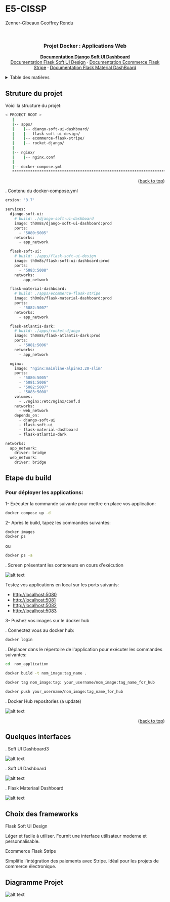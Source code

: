 # E5-CISSP
Zenner-Gibeaux Geoffrey Rendu




<!-- PROJECT LOGO --> <br /> <div align="center"> <h3 align="center">Projet Docker : Applications Web</h3> <p align="center"> 
<a href="https://github.com/app-generator/django-soft-ui-dashboard"><strong>Documentation Django Soft UI Dashboard </strong></a> <br /> 
<a href="https://github.com/app-generator/flask-soft-ui-design">Documentation Flask Soft UI Design</a> · 
<a href="https://github.com/app-generator/ecommerce-flask-stripe">Documentation Ecommerce Flask Stripe</a> · 
<a href="https://github.com/app-generator/flask-material-dashboard.git">Documentation Flask Material DashBoard</a> </p> </div>

<!-- TABLE OF CONTENTS --> <details> <summary>Table des matières</summary> <ol> <li><a href="#structure-du-projet">Structure du projet</a></li> <li><a href="#configurations">Configurations</a></li> 
<li><a href="#etape-du-build">Étape du build</a></li> <li><a href="#logs">Logs</a></li> <li><a href="#quelques-interfaces">Quelques Interfaces</a></li> </ol> </details>



<!-- ABOUT THE PROJECT -->
## Struture du projet

Voici la structure du projet:

```bash
< PROJECT ROOT >
   |
   |-- apps/
   |    |-- django-soft-ui-dashboard/
   |    |-- flask-soft-ui-design/
   |    |-- ecommerce-flask-stripe/
   |    |-- rocket-django/
   |
   |-- nginx/
   |    |-- nginx.conf
   |
   |-- docker-compose.yml
   ************************************************************************
```


<p align="right">(<a href="#readme-top">back to top</a>)</p>


. Contenu du docker-compose.yml

``` bash
ersion: '3.7'

services:
  django-soft-ui:
    # build: ./django-soft-ui-dashboard
    image: th0m8s/django-soft-ui-dashboard:prod
    ports:     
      - "5080:5005"
    networks:
      - app_network

  flask-soft-ui:
    # build: ./apps/flask-soft-ui-design
    image: th0m8s/flask-soft-ui-dashboard:prod
    ports: 
      - "5083:5008"
    networks:
      - app_network

  flask-material-dashboard:
    # build: ./apps/ecommerce-flask-stripe
    image: th0m8s/flask-material-dashboard:prod
    ports:
      - "5082:5007"
    networks:
      - app_network

  flask-atlantis-dark:
    # build: ./apps/rocket-django
    image: th0m8s/flask-atlantis-dark:prod
    ports:      
      - "5081:5006"
    networks:
      - app_network

  nginx:
    image: "nginx:mainline-alpine3.20-slim"
    ports:      
      - "5080:5005"
      - "5081:5006"
      - "5082:5007"
      - "5083:5008"
    volumes:
      - ./nginx:/etc/nginx/conf.d
    networks:
      - web_network
    depends_on:
      - django-soft-ui
      - flask-soft-ui
      - flask-material-dashboard
      - flask-atlantis-dark

networks:
  app_network:
    driver: bridge
  web_network:
    driver: bridge

```

<!-- GETTING STARTED -->
## Etape du build

### Pour déployer les applications:

1- Exécuter la commande suivante pour mettre en place vos application:

``` bash
docker compose up -d
```

2- Après le build, tapez les commandes suivantes:

``` bash
docker images
docker ps
```
ou
``` bash
docker ps -a
```
. Screen présentant les conteneurs en cours d'exécution

![alt text](screen/dockerps.png)

Testez vos applications en local sur les ports suivants:
  <ul>
    <li><a href="#http://localhost:5080">http://localhost:5080</a></li>
    <li><a href="#http://localhost:5081">http://localhost:5081</a></li>
    <li><a href="#http://localhost:5082">http://localhost:5082</a></li>
    <li><a href="#http://localhost:5083">http://localhost:5083</a></li>


  </ul>

3- Pushez vos images sur le docker hub

. Connectez vous au docker hub:

``` bash
docker login
```

. Déplacer dans le répertoire de l'application pour exécuter les commandes suivantes:
``` bash
cd  nom_application
```

``` bash
docker build -t nom_image:tag_name .
```

``` bash
docker tag nom_image:tag: your_username/nom_image:tag_name_for_hub
```

``` bash
docker push your_username/nom_image:tag_name_for_hub
```

. Docker Hub repositories (a update)

![alt text](screen/repository.png)

<p align="right">(<a href="#readme-top">back to top</a>)</p>


<!-- INTERFACES -->
## Quelques interfaces

. Soft UI Dashboard3

![alt text](screen/Dashboard.png)

. Soft UI Dashboard

![alt text](screen/SoftDashborad.png)

. Flask Materiaal Dashboard

![alt text](screen/flask.png)


## Choix des frameworks


Flask Soft UI Design

Léger et facile à utiliser.
Fournit une interface utilisateur moderne et personnalisable.

Ecommerce Flask Stripe

Simplifie l'intégration des paiements avec Stripe.
Idéal pour les projets de commerce électronique.

## Diagramme Projet

![alt text](screen/shema.png)
